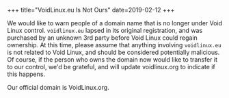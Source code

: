 +++
title="VoidLinux.eu Is Not Ours"
date=2019-02-12
+++

We would like to warn people of a domain name that is no longer under Void
Linux control. `voidlinux.eu` lapsed in its original registration, and was
purchased by an unknown 3rd party before Void Linux could regain ownership. At
this time, please assume that anything involving `voidlinux.eu` is not related
to Void Linux, and should be considered potentially malicious. Of course, if
the person who owns the domain now would like to transfer it to our control,
we'd be grateful, and will update voidlinux.org to indicate if this happens.

Our official domain is VoidLinux.org.
